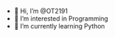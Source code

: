- 👋 Hi, I’m @OT2191
- 👀 I’m interested in Programming
- 🌱 I’m currently learning Python

<!---
OT2191/OT2191 is a ✨ special ✨ repository because its `README.md` (this file) appears on your GitHub profile.
You can click the Preview link to take a look at your changes.
--->
